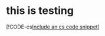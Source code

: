 # this is testing
[!CODE-cs[Include an cs code snippet](fallback/e2e_docsbranch_dynamic/Code/testCode.cs)]

